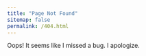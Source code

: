 ```yaml
---
title: "Page Not Found"
sitemap: false
permalink: /404.html
---
```


Oops! It seems like I missed a bug. I apologize. 
